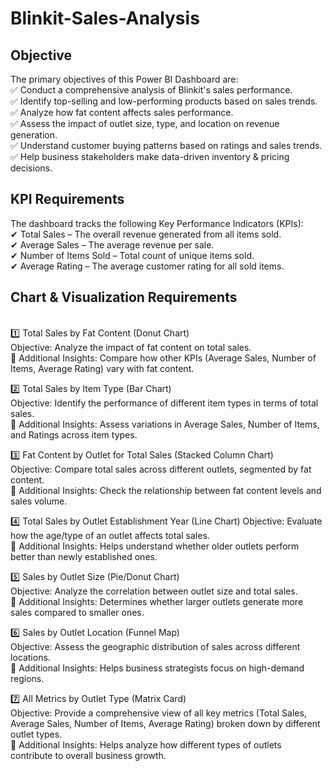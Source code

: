 # Blinkit-Sales-Analysis
## Objective
The primary objectives of this Power BI Dashboard are:
<br>
✅ Conduct a comprehensive analysis of Blinkit's sales performance.
<br>
✅ Identify top-selling and low-performing products based on sales trends.
<br>
✅ Analyze how fat content affects sales performance.
<br>
✅ Assess the impact of outlet size, type, and location on revenue generation.
<br>
✅ Understand customer buying patterns based on ratings and sales trends.
<br>
✅ Help business stakeholders make data-driven inventory & pricing decisions.

## KPI Requirements
The dashboard tracks the following Key Performance Indicators (KPIs):
<br>
✔ Total Sales – The overall revenue generated from all items sold.
<br>
✔ Average Sales – The average revenue per sale.
<br>
✔ Number of Items Sold – Total count of unique items sold.
<br>
✔ Average Rating – The average customer rating for all sold items.

##  Chart & Visualization Requirements
<br>
1️⃣ Total Sales by Fat Content (Donut Chart)
<br>
Objective: Analyze the impact of fat content on total sales.
<br>
📌 Additional Insights: Compare how other KPIs (Average Sales, Number of Items, Average Rating) vary with fat content.
<br>

2️⃣ Total Sales by Item Type (Bar Chart)
<br>
Objective: Identify the performance of different item types in terms of total sales.
<br>
📌 Additional Insights: Assess variations in Average Sales, Number of Items, and Ratings across item types.
<br>

3️⃣ Fat Content by Outlet for Total Sales (Stacked Column Chart)
<br>
Objective: Compare total sales across different outlets, segmented by fat content.
<br>
📌 Additional Insights: Check the relationship between fat content levels and sales volume.

4️⃣ Total Sales by Outlet Establishment Year (Line Chart)
Objective: Evaluate how the age/type of an outlet affects total sales.
<br>
📌 Additional Insights: Helps understand whether older outlets perform better than newly established ones.

5️⃣ Sales by Outlet Size (Pie/Donut Chart)
<br>
Objective: Analyze the correlation between outlet size and total sales.
<br>
📌 Additional Insights: Determines whether larger outlets generate more sales compared to smaller ones.

6️⃣ Sales by Outlet Location (Funnel Map)
<br>
Objective: Assess the geographic distribution of sales across different locations.
<br>
📌 Additional Insights: Helps business strategists focus on high-demand regions.

7️⃣ All Metrics by Outlet Type (Matrix Card)
<br>
Objective: Provide a comprehensive view of all key metrics (Total Sales, Average Sales, Number of Items, Average Rating) broken down by different outlet types.
<br>
📌 Additional Insights: Helps analyze how different types of outlets contribute to overall business growth.



